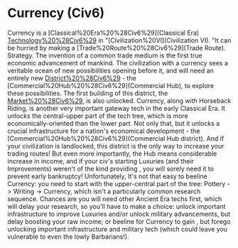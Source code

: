 # Currency (Civ6)

Currency is a [Classical%20Era%20%28Civ6%29](Classical Era) [Technology%20%28Civ6%29](technology) in "[Civilization%20VI](Civilization VI). "It can be hurried by making a [Trade%20Route%20%28Civ6%29](Trade Route).
Strategy.
The invention of a common trade medium is the first true economic advancement of mankind. The civilization with a currency sees a veritable ocean of new possibilities opening before it, and will need an entirely new [District%20%28Civ6%29](District) - the [Commercial%20Hub%20%28Civ6%29](Commercial Hub), to explore these possibilities. The first building of this district, the [Market%20%28Civ6%29](Market), is also unlocked. 
Currency, along with Horseback Riding, is another very important gateway tech in the early Classical Era. It unlocks the central-upper part of the tech tree, which is more economically-oriented than the lower part. Not only that, but it unlocks a crucial infrastructure for a nation's economical development - the [Commercial%20Hub%20%28Civ6%29](Commercial Hub district). And if your civilization is landlocked, this district is the only way to increase your trading routes! But even more importantly, the Hub means considerable increase in income, and if your civ's starting Luxuries (and their Improvements) weren't of the kind providing , you will sorely need it to prevent early bankruptcy! 
Unfortunately, It's not that easy to beeline Currency: you need to start with the upper-central part of the tree: Pottery -&gt; Writing -&gt; Currency, which isn't a particularly common research sequence. Chances are you will need other Ancient Era techs first, which will delay your research, so you'll have to make a choice: unlock important infrastructure to improve Luxuries and/or unlock military advancements, but delay boosting your raw income; or beeline for Currency to gain , but forego unlocking important infrastructure and military tech (which could leave you vulnerable to even the lowly Barbarians!). 